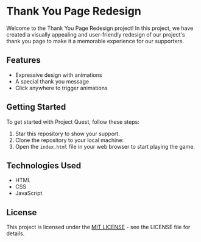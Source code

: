 # Thank You Page Redesign

Welcome to the Thank You Page Redesign project! In this project, we have created a visually appealing and user-friendly redesign of our project's thank you page to make it a memorable experience for our supporters.

## Features

- Expressive design with animations
- A special thank you message
- Click anywhere to trigger animations
## Getting Started

To get started with Project Quest, follow these steps:

1. Star this repository to show your support.
2. Clone the repository to your local machine:
3. Open the `index.html` file in your web browser to start playing the game.


## Technologies Used
* HTML
* CSS
* JavaScript

## License
This project is licensed under the [MIT LICENSE](/LICENSE) - see the LICENSE file for details.

